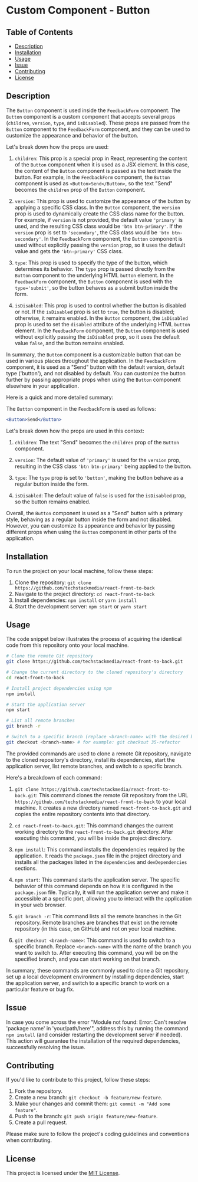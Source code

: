 # Custom Component - Button

## Table of Contents

- [Description](#description)
- [Installation](#installation)
- [Usage](#usage)
- [Issue](#issue)
- [Contributing](#contributing)
- [License](#license)

## Description

The `Button` component is used inside the `FeedbackForm` component. The `Button` component is a custom component that accepts several props (`children`, `version`, `type`, and `isDisabled`). These props are passed from the `Button` component to the `FeedbackForm` component, and they can be used to customize the appearance and behavior of the button.

Let's break down how the props are used:

1. `children`: This prop is a special prop in React, representing the content of the `Button` component when it is used as a JSX element. In this case, the content of the `Button` component is passed as the text inside the button. For example, in the `FeedbackForm` component, the `Button` component is used as `<Button>Send</Button>`, so the text "Send" becomes the `children` prop of the `Button` component.

2. `version`: This prop is used to customize the appearance of the button by applying a specific CSS class. In the `Button` component, the `version` prop is used to dynamically create the CSS class name for the button. For example, if `version` is not provided, the default value `'primary'` is used, and the resulting CSS class would be `'btn btn-primary'`. If the `version` prop is set to `'secondary'`, the CSS class would be `'btn btn-secondary'`. In the `FeedbackForm` component, the `Button` component is used without explicitly passing the `version` prop, so it uses the default value and gets the `'btn-primary'` CSS class.

3. `type`: This prop is used to specify the type of the button, which determines its behavior. The `type` prop is passed directly from the `Button` component to the underlying HTML `button` element. In the `FeedbackForm` component, the `Button` component is used with the `type='submit'`, so the button behaves as a submit button inside the form.

4. `isDisabled`: This prop is used to control whether the button is disabled or not. If the `isDisabled` prop is set to `true`, the button is disabled; otherwise, it remains enabled. In the `Button` component, the `isDisabled` prop is used to set the `disabled` attribute of the underlying HTML `button` element. In the `FeedbackForm` component, the `Button` component is used without explicitly passing the `isDisabled` prop, so it uses the default value `false`, and the button remains enabled.

In summary, the `Button` component is a customizable button that can be used in various places throughout the application. In the `FeedbackForm` component, it is used as a "Send" button with the default version, default type ('button'), and not disabled by default. You can customize the button further by passing appropriate props when using the `Button` component elsewhere in your application.

Here is a quick and more detailed summary:

The `Button` component in the `FeedbackForm` is used as follows:

```jsx
<Button>Send</Button>
```

Let's break down how the props are used in this context:

1. `children`: The text "Send" becomes the `children` prop of the `Button` component.

2. `version`: The default value of `'primary'` is used for the `version` prop, resulting in the CSS class `'btn btn-primary'` being applied to the button.

3. `type`: The `type` prop is set to `'button'`, making the button behave as a regular button inside the form.

4. `isDisabled`: The default value of `false` is used for the `isDisabled` prop, so the button remains enabled.

Overall, the `Button` component is used as a "Send" button with a primary style, behaving as a regular button inside the form and not disabled. However, you can customize its appearance and behavior by passing different props when using the `Button` component in other parts of the application.

## Installation

To run the project on your local machine, follow these steps:

1. Clone the repository: `git clone https://github.com/techstackmedia/react-front-to-back`
2. Navigate to the project directory: `cd react-front-to-back`
3. Install dependencies: `npm install` or `yarn install`
4. Start the development server: `npm start` or `yarn start`

## Usage

The code snippet below illustrates the process of acquiring the identical code from this repository onto your local machine.

```bash
# Clone the remote Git repository
git clone https://github.com/techstackmedia/react-front-to-back.git

# Change the current directory to the cloned repository's directory
cd react-front-to-back

# Install project dependencies using npm
npm install

# Start the application server
npm start

# List all remote branches
git branch -r

# Switch to a specific branch (replace <branch-name> with the desired branch name)
git checkout <branch-name> # for example: git checkout 35-refactor
```

The provided commands are used to clone a remote Git repository, navigate to the cloned repository's directory, install its dependencies, start the application server, list remote branches, and switch to a specific branch.

Here's a breakdown of each command:

1. `git clone https://github.com/techstackmedia/react-front-to-back.git`: This command clones the remote Git repository from the URL `https://github.com/techstackmedia/react-front-to-back` to your local machine. It creates a new directory named `react-front-to-back.git` and copies the entire repository contents into that directory.

2. `cd react-front-to-back.git`: This command changes the current working directory to the `react-front-to-back.git` directory. After executing this command, you will be inside the project directory.

3. `npm install`: This command installs the dependencies required by the application. It reads the `package.json` file in the project directory and installs all the packages listed in the `dependencies` and `devDependencies` sections.

4. `npm start`: This command starts the application server. The specific behavior of this command depends on how it is configured in the `package.json` file. Typically, it will run the application server and make it accessible at a specific port, allowing you to interact with the application in your web browser.

5. `git branch -r`: This command lists all the remote branches in the Git repository. Remote branches are branches that exist on the remote repository (in this case, on GitHub) and not on your local machine.

6. `git checkout <branch-name>`: This command is used to switch to a specific branch. Replace `<branch-name>` with the name of the branch you want to switch to. After executing this command, you will be on the specified branch, and you can start working on that branch.

In summary, these commands are commonly used to clone a Git repository, set up a local development environment by installing dependencies, start the application server, and switch to a specific branch to work on a particular feature or bug fix.

## Issue

In case you come across the error "Module not found: Error: Can't resolve 'package name' in 'your/path/here'", address this by running the command `npm install` (and consider restarting the development server if needed). This action will guarantee the installation of the required dependencies, successfully resolving the issue.

## Contributing

If you'd like to contribute to this project, follow these steps:

1. Fork the repository.
2. Create a new branch: `git checkout -b feature/new-feature`.
3. Make your changes and commit them: `git commit -m "Add some feature"`.
4. Push to the branch: `git push origin feature/new-feature`.
5. Create a pull request.

Please make sure to follow the project's coding guidelines and conventions when contributing.

## License

This project is licensed under the [MIT License](https://opensource.org/licenses/MIT).
